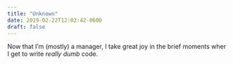 ```yaml
---
title: "Unknown"
date: 2019-02-22T12:02:42-0600
draft: false
---
```


Now that I’m (mostly) a manager, I take great joy in the brief moments wher I get to write _really dumb_ code.
